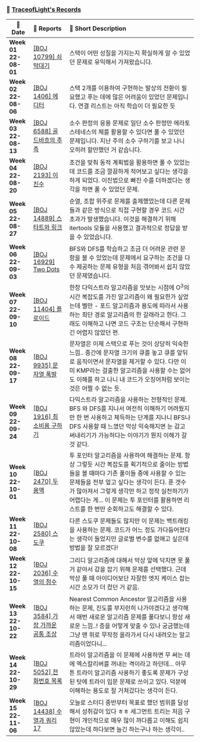 ### :wave: [TraceofLight's Records](https://github.com/TraceofLight)

| :calendar: Date          | :notebook_with_decorative_cover: Reports                     | :memo: Short Description                                     |
| ------------------------ | :----------------------------------------------------------- | :----------------------------------------------------------- |
| **Week 01<br/>22-08-01** | [[BOJ 10799] 쇠막대기](../Algorithm/boj_10799.md)            | 스택이 어떤 성질을 가지는지 확실하게 알 수 있었던 문제로 유익해서 가져왔습니다. |
| **Week 02<br>22-08-06**  | [[BOJ 1406] 에디터](../Algorithm/boj_1406.md)                | 스택 2개를 이용하여 구현하는 발상의 전환이 필요했고 푸는 데에 많은 어려움이 있었던 문제입니다. 연결 리스트는 아직 학습이 더 필요한 듯 |
| **Week 03<br/>22-08-13** | [[BOJ 6588] 골드바흐의 추측](../Algorithm/boj_6588.md)       | 소수 판정의 응용 문제로 일단 소수 판정만 에라토스테네스의 체를 활용할 수 있다면 풀 수 있었던 문제입니다. 지난 주의 소수 구하기를 보고 나니 오히려 할만했던 거 같습니다. |
| **Week 04<br/>22-08-20** | [[BOJ 2193] 이친수](../Algorithm/boj_2193.md)                | 조건을 맞춰 동적 계획법을 활용하면 풀 수 있었는데 코드를 조금 깔끔하게 적어보고 싶다는 생각을 하게 되었다. 이진법으로 빠진 수를 더하겠다는 생각을 하면 풀 수 있었던 문제. |
| **Week 05<br/>22-08-27** | [[BOJ 14889] 스타트와 링크](../Algorithm/boj_14889.md)       | 순열, 조합 위주로 문제를 출제했었는데 다른 문제들과 같은 방식으로 직접 구현할 경우 코드 시간 초과가 발생했습니다. 이것을 해결하기 위해 itertools 모듈을 사용했고 결과적으로 정답을 받을 수 있었습니다. |
| **Week 06<br/>22-09-03** | [[BOJ 16929] Two Dots](../Algorithm/boj_16929.md)            | BFS와 DFS를 학습하고 조금 더 어려운 관련 문항을 볼 수 있었는데 문제에서 요구하는 조건을 다수 제공하는 문제 유형을 처음 겪어봐서 쉽지 않았던 문제였습니다. |
| **Week 07<br/>22-09-10** | [[BOJ 11404] 플로이드](../Algorithm/boj_11404.md)            | 한창 다익스트라 알고리즘을 맛보는 시점에 O<sup>3</sup>의 시간 복잡도를 가진 알고리즘이 왜 필요한가 싶었는데 벨만 - 포드 알고리즘과 용도에 따라서 사용하는 최단 경로 알고리즘의 한 갈래라고 한다. 그래도 이해하고 나면 코드 구조는 단순해서 구현하긴 어렵지 않았던 편. |
| **Week 08<br/>22-09-17** | [[BOJ 9935] 문자열 폭발](../Algorithm/boj_9935.md)           | 문자열은 이제 스택으로 푸는 것이 상당히 익숙한 느낌.. 중간에 문자열 크기의 큐를 놓고 큐를 앞뒤로 움직이면서 문자열을 제거할 수 있다. 다만 이미 KMP라는 걸출한 알고리즘을 사용할 수는 없어도 이해를 하고 나니 내 코드가 오징어처럼 보이는 것은 어쩔 수 없는 듯. |
| **Week 09<br/>22-09-24** | [[BOJ 1916] 최소비용 구하기](../Algorithm/boj_1916.md)       | 다익스트라 알고리즘을 사용하는 전형적인 문제. BFS 와 DFS를 지나서 여전히 이해하기 어려웠지만 한 번 사용하고 체득하는 단계를 지나니 BFS나 DFS 사용할 때 느꼈던 막상 익숙해지면 눈 감고 써내리기가 가능하다는 이야기가 뭔지 이해가 갈 것 같다. |
| **Week 10<br/>22-10-01** | [[BOJ 2470] 두 용액](../Algorithm/boj_2470.md)               | 투 포인터 알고리즘을 사용하여 해결하는 문제. 항상 그렇듯 시간 복잡도를 획기적으로 줄이는 방법들을 볼 때마다 기존 풀이들 중에 사용할 수 있는 문제들을 전부 엎고 싶다는 생각이 든다. 푼 갯수가 많아져서 그렇게 생각만 하고 정작 실천하기가 어렵다는 게... 이 문제는 투 포인터를 활용하면 리스트를 한 번만 순회하고도 해결할 수 있다. |
| **Week 11<br/>22-10-08** | [[BOJ 2580] 스도쿠](../Algorithm/boj_2580.md)                | 다른 스도쿠 문제들도 많지만 이 문제는 백트래킹을 사용하는 문제. 코드가 어느 정도 가다듬어졌다는 생각이 들었지만 글로벌 변수를 없애고 싶은데 방법을 잘 모르겠다! |
| **Week 12<br/>22-10-15** | [[BOJ 2036] 수열의 점수](../Algorithm/boj_2036.md)           | 그리디 알고리즘에 대해서 막상 앞에 닥치면 못 풀 거 같아서 감을 잡기 위해 문제를 선택했다. 근데 막상 풀 때 아이디어보단 자잘한 엣지 케이스 잡는 시간 소모가 더 컸던 거 같음. |
| **Week 13<br/>22-10-22** | [[BOJ 3584] 가장 가까운 공통 조상](../Algorithm/boj_3584.md) | Nearest Common Ancestor 알고리즘을 사용하는 문제, 진도를 부지런히 나가야겠다고 생각해서 매번 새로운 알고리즘 문제를 풀다보니 항상 새로운 느낌..! 층을 어떻게 맞출 수 있나 궁금했는데 그냥 맨 위로 무작정 올라가서 다시 내려오는 알고리즘이었다니... |
| **Week 14<br/>22-10-29** | [[BOJ 5052] 전화번호 목록](../Algorithm/boj_5052.md)         | 트라이 알고리즘을 이 문제에 사용하면 무 써는 데에 엑스칼리버를 꺼내는 격이라고 하던데... 아무튼 트라이 알고리즘 사용하기 좋도록 문제가 구성된 탓에 트라이 입문 문제로 쓰이고 있다. 덕분에 이해하는 용도로 잘 거쳐갔다는 생각이 든다. |
| **Week 15<br/>22-11-06** | [[BOJ 14438] 수열과 쿼리 17](../Algorithm/boj_14438.md)      | 오늘로 스터디 중반부터 목표로 했던 범위를 달성해서 성취감이 있다 ㅎㅎ 세그먼트 트리는 처음 구현이 개인적으로 매우 많이 까다롭고 이해도 쉽지 않았는데 하다보면 늘긴 하는구나 하는 생각이.. |
